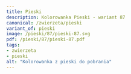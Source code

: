```yaml
---
title: Pieski
description: Kolorowanka Pieski - wariant 87
canonical: /zwierzeta/pieski
variant_of: pieski
image: /pieski/87/pieski-87.svg
pdf: /pieski/87/pieski-87.pdf
tags:
- zwierzeta
- pieski
alt: "Kolorowanka z pieski do pobrania"
---
```

